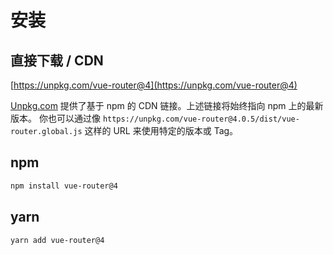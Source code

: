 # 安装

## 直接下载 / CDN

[https://unpkg.com/vue-router@4](https://unpkg.com/vue-router@4)

<!--email_off-->

[Unpkg.com](https://unpkg.com) 提供了基于 npm 的 CDN 链接。上述链接将始终指向 npm 上的最新版本。 你也可以通过像 `https://unpkg.com/vue-router@4.0.5/dist/vue-router.global.js` 这样的 URL 来使用特定的版本或 Tag。

<!--/email_off-->

## npm

```bash
npm install vue-router@4
```

## yarn

```bash
yarn add vue-router@4
```

